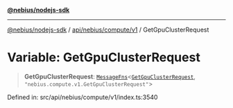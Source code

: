 [**@nebius/nodejs-sdk**](../../../../../README.md)

***

[@nebius/nodejs-sdk](../../../../../README.md) / [api/nebius/compute/v1](../README.md) / GetGpuClusterRequest

# Variable: GetGpuClusterRequest

> **GetGpuClusterRequest**: [`MessageFns`](../../../../../runtime/protos/core/interfaces/MessageFns.md)\<[`GetGpuClusterRequest`](../interfaces/GetGpuClusterRequest.md), `"nebius.compute.v1.GetGpuClusterRequest"`\>

Defined in: src/api/nebius/compute/v1/index.ts:3540
